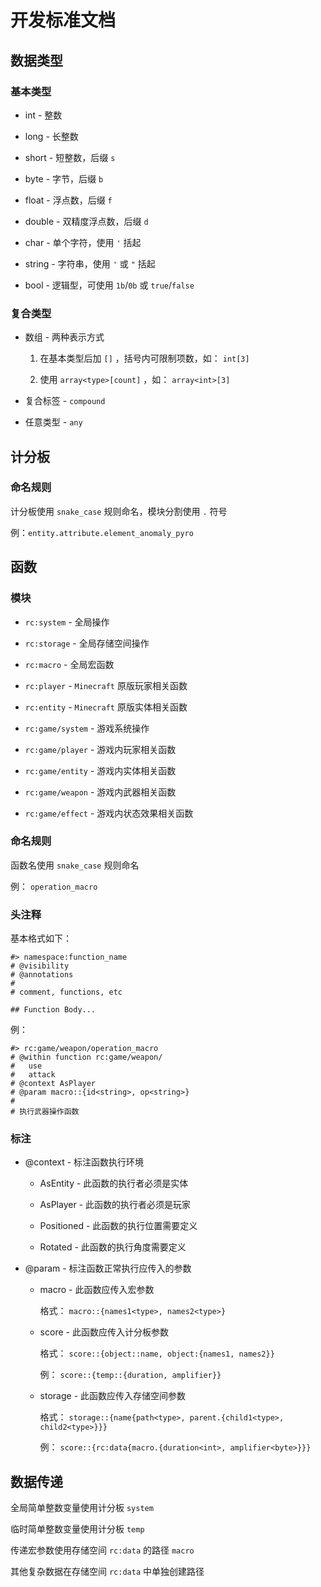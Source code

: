# 开发标准文档

## 数据类型

### 基本类型

- int - 整数

- long - 长整数

- short - 短整数，后缀 `s`

- byte - 字节，后缀 `b`

- float - 浮点数，后缀 `f`

- double - 双精度浮点数，后缀 `d`

- char - 单个字符，使用 `'` 括起

- string - 字符串，使用 `'` 或 `"` 括起

- bool - 逻辑型，可使用 `1b`/`0b` 或 `true`/`false`

### 复合类型

- 数组 - 两种表示方式

  1. 在基本类型后加 `[]` ，括号内可限制项数，如： `int[3]`

  2. 使用 `array<type>[count]` ，如： `array<int>[3]`

- 复合标签 - `compound`

- 任意类型 - `any`

## 计分板

### 命名规则

计分板使用 `snake_case` 规则命名，模块分割使用 `.` 符号

例：`entity.attribute.element_anomaly_pyro`

## 函数

### 模块

- `rc:system` - 全局操作

- `rc:storage` - 全局存储空间操作

- `rc:macro` - 全局宏函数

- `rc:player` - `Minecraft` 原版玩家相关函数

- `rc:entity` - `Minecraft` 原版实体相关函数

- `rc:game/system` - 游戏系统操作

- `rc:game/player` - 游戏内玩家相关函数

- `rc:game/entity` - 游戏内实体相关函数

- `rc:game/weapon` - 游戏内武器相关函数

- `rc:game/effect` - 游戏内状态效果相关函数

### 命名规则

函数名使用 `snake_case` 规则命名

例： `operation_macro`

### 头注释

基本格式如下：

``` mcfunction
#> namespace:function_name
# @visibility
# @annotations
#
# comment, functions, etc

## Function Body...
```

例：

``` mcfunction
#> rc:game/weapon/operation_macro
# @within function rc:game/weapon/
#   use
#   attack
# @context AsPlayer
# @param macro::{id<string>, op<string>}
#
# 执行武器操作函数
```

### 标注

- @context - 标注函数执行环境

  - AsEntity   - 此函数的执行者必须是实体

  - AsPlayer   - 此函数的执行者必须是玩家

  - Positioned - 此函数的执行位置需要定义

  - Rotated    - 此函数的执行角度需要定义
  
- @param - 标注函数正常执行应传入的参数

  - macro - 此函数应传入宏参数

    格式： `macro::{names1<type>, names2<type>}`

  - score - 此函数应传入计分板参数

    格式： `score::{object::name, object:{names1, names2}}`

    例： `score::{temp::{duration, amplifier}}`

  - storage - 此函数应传入存储空间参数

    格式： `storage::{name{path<type>, parent.{child1<type>, child2<type>}}}`

    例： `score::{rc:data{macro.{duration<int>, amplifier<byte>}}}`

## 数据传递

全局简单整数变量使用计分板 `system`

临时简单整数变量使用计分板 `temp`

传递宏参数使用存储空间 `rc:data` 的路径 `macro`

其他复杂数据在存储空间 `rc:data` 中单独创建路径
